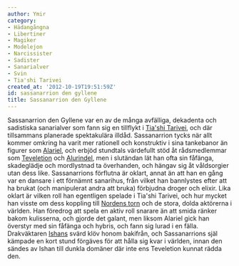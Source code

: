 ```yaml
---
author: Ymir
category:
- Hädangångna
- Libertiner
- Magiker
- Modelejon
- Narcissister
- Sadister
- Sanarialver
- Svin
- Tia'shi Tarivei
created_at: '2012-10-19T19:51:59Z'
id: sassanarrion den gyllene
title: Sassanarrion den Gyllene
---
```

Sassanarrion den Gyllene var en av de många avfälliga, dekadenta och sadistiska sanarialver som fann sig en tillflykt i [Tia'shi Tarivei], och där tillsammans planerade spektakulära illdåd. Sassanarrion tycks när allt kommer omkring ha varit mer rationell och konstruktiv i sina tankebanor än figurer som [Alariel], och erbjöd stundtals värdefullt stöd åt rådsmedlemmar som [Teveletion] och [Alurindel], men i slutändan lät han ofta sin fåfänga, skadeglädje och mordlystnad ta överhanden, och hängav sig åt våldsorgier utan dess like. Sassanarrions förflutna är oklart, annat än att han en gång var en dansare i ett förnämnt sanarihus, från vilket han bannlystes efter att ha brukat (och manipulerat andra att bruka) förbjudna droger och elixir. Lika oklart är vilken roll han egentligen spelade i Tia'shi Tarivei, och hur mycket han visste om dess koppling till [Nordens torn] och de stora, dolda aktörerna i världen. Han föredrog att spela en aktiv roll snarare än att smida ränker bakom kulisserna, och gjorde det galant, men liksom Alariel gick han överstyr med sin fåfänga och hybris, och fann sig lurad i en fälla. Drakväktaren [Ishans] svärd klöv honom bakifrån, och Sassanarrions själ kämpade en kort stund förgäves för att hålla sig kvar i världen, innan den sändes av Ishan till dunkla domäner där inte ens Teveletion kunnat rädda den.

  [Tia'shi Tarivei]: Tiashi_Tarivei
  [Alariel]: Alariel_Stålvinge
  [Teveletion]: Teveletion_Järnhand
  [Alurindel]: Alurindel_den_Urgamle
  [Nordens torn]: Nordens_torn
  [Ishans]: Ishan